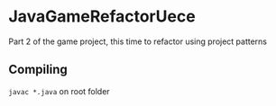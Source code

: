 # JavaGameRefactorUece
Part 2 of the game project, this time to refactor using project patterns

## Compiling
`javac *.java` on root folder
